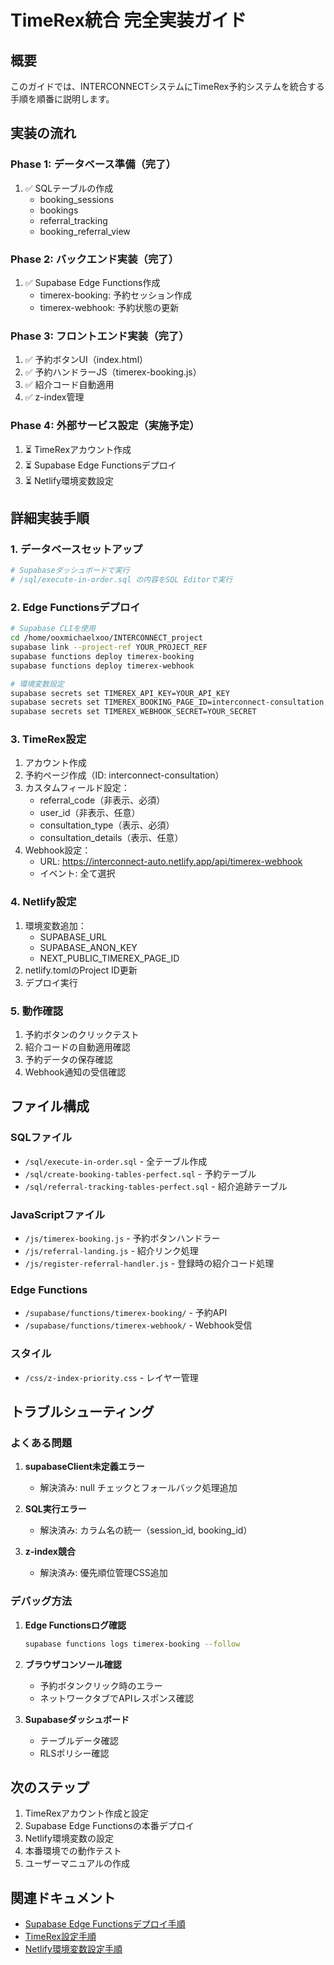 # TimeRex統合 完全実装ガイド

## 概要
このガイドでは、INTERCONNECTシステムにTimeRex予約システムを統合する手順を順番に説明します。

## 実装の流れ

### Phase 1: データベース準備（完了）
1. ✅ SQLテーブルの作成
   - booking_sessions
   - bookings
   - referral_tracking
   - booking_referral_view

### Phase 2: バックエンド実装（完了）
1. ✅ Supabase Edge Functions作成
   - timerex-booking: 予約セッション作成
   - timerex-webhook: 予約状態の更新

### Phase 3: フロントエンド実装（完了）
1. ✅ 予約ボタンUI（index.html）
2. ✅ 予約ハンドラーJS（timerex-booking.js）
3. ✅ 紹介コード自動適用
4. ✅ z-index管理

### Phase 4: 外部サービス設定（実施予定）
1. ⏳ TimeRexアカウント作成
2. ⏳ Supabase Edge Functionsデプロイ
3. ⏳ Netlify環境変数設定

## 詳細実装手順

### 1. データベースセットアップ
```bash
# Supabaseダッシュボードで実行
# /sql/execute-in-order.sql の内容をSQL Editorで実行
```

### 2. Edge Functionsデプロイ
```bash
# Supabase CLIを使用
cd /home/ooxmichaelxoo/INTERCONNECT_project
supabase link --project-ref YOUR_PROJECT_REF
supabase functions deploy timerex-booking
supabase functions deploy timerex-webhook

# 環境変数設定
supabase secrets set TIMEREX_API_KEY=YOUR_API_KEY
supabase secrets set TIMEREX_BOOKING_PAGE_ID=interconnect-consultation
supabase secrets set TIMEREX_WEBHOOK_SECRET=YOUR_SECRET
```

### 3. TimeRex設定
1. アカウント作成
2. 予約ページ作成（ID: interconnect-consultation）
3. カスタムフィールド設定：
   - referral_code（非表示、必須）
   - user_id（非表示、任意）
   - consultation_type（表示、必須）
   - consultation_details（表示、任意）
4. Webhook設定：
   - URL: https://interconnect-auto.netlify.app/api/timerex-webhook
   - イベント: 全て選択

### 4. Netlify設定
1. 環境変数追加：
   - SUPABASE_URL
   - SUPABASE_ANON_KEY
   - NEXT_PUBLIC_TIMEREX_PAGE_ID
2. netlify.tomlのProject ID更新
3. デプロイ実行

### 5. 動作確認
1. 予約ボタンのクリックテスト
2. 紹介コードの自動適用確認
3. 予約データの保存確認
4. Webhook通知の受信確認

## ファイル構成

### SQLファイル
- `/sql/execute-in-order.sql` - 全テーブル作成
- `/sql/create-booking-tables-perfect.sql` - 予約テーブル
- `/sql/referral-tracking-tables-perfect.sql` - 紹介追跡テーブル

### JavaScriptファイル
- `/js/timerex-booking.js` - 予約ボタンハンドラー
- `/js/referral-landing.js` - 紹介リンク処理
- `/js/register-referral-handler.js` - 登録時の紹介コード処理

### Edge Functions
- `/supabase/functions/timerex-booking/` - 予約API
- `/supabase/functions/timerex-webhook/` - Webhook受信

### スタイル
- `/css/z-index-priority.css` - レイヤー管理

## トラブルシューティング

### よくある問題

1. **supabaseClient未定義エラー**
   - 解決済み: null チェックとフォールバック処理追加

2. **SQL実行エラー**
   - 解決済み: カラム名の統一（session_id, booking_id）

3. **z-index競合**
   - 解決済み: 優先順位管理CSS追加

### デバッグ方法

1. **Edge Functionsログ確認**
   ```bash
   supabase functions logs timerex-booking --follow
   ```

2. **ブラウザコンソール確認**
   - 予約ボタンクリック時のエラー
   - ネットワークタブでAPIレスポンス確認

3. **Supabaseダッシュボード**
   - テーブルデータ確認
   - RLSポリシー確認

## 次のステップ

1. TimeRexアカウント作成と設定
2. Supabase Edge Functionsの本番デプロイ
3. Netlify環境変数の設定
4. 本番環境での動作テスト
5. ユーザーマニュアルの作成

## 関連ドキュメント

- [Supabase Edge Functionsデプロイ手順](/docs/supabase-edge-functions-deploy.md)
- [TimeRex設定手順](/docs/timerex-setup-guide.md)
- [Netlify環境変数設定手順](/docs/netlify-env-setup-guide.md)